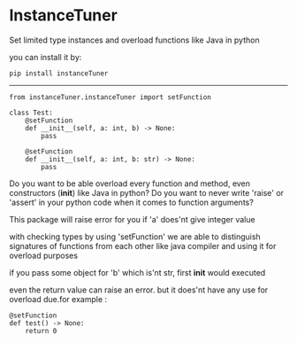 # InstanceTuner
Set limited type instances and overload functions like Java in python

you can install it by:

    pip install instanceTuner    
_____________________________________________________

    from instanceTuner.instanceTuner import setFunction
    
    class Test:
        @setFunction
        def __init__(self, a: int, b) -> None:
            pass
        
        @setFunction
        def __init__(self, a: int, b: str) -> None:
            pass

Do you want to be able overload every function and method, even constructors (__init__) like Java in python?
Do you want to never write 'raise' or 'assert' in your python code when it comes to function arguments?

This package will raise error for you if 'a' does'nt give integer value 

with checking types by using 'setFunction' we are able to distinguish signatures of functions from each other like java compiler and using it for overload purposes

if you pass some object for 'b' which is'nt str, first __init__ would executed 

even the return value can raise an error. but it does'nt have any use for overload due.for example :

    @setFunction
    def test() -> None:
        return 0


